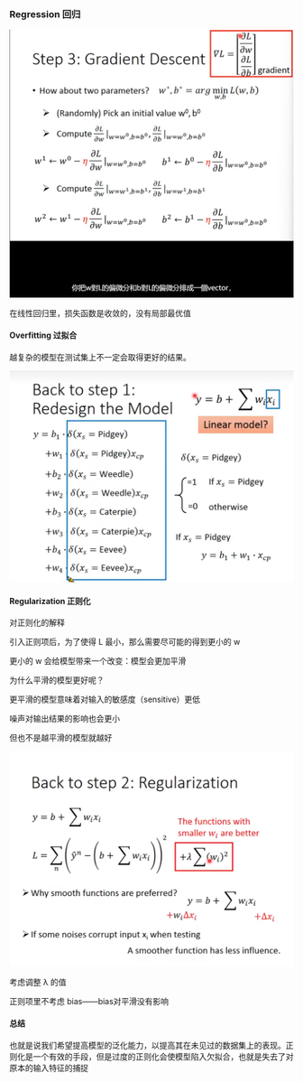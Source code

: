 ### Regression 回归

![1729558845394](image/回归/1729558845394.png)

在线性回归里，损失函数是收敛的，没有局部最优值

#### Overfitting 过拟合
 
越复杂的模型在测试集上不一定会取得更好的结果。

![1729560824067](image/回归/1729560824067.png)

#### Regularization 正则化

对正则化的解释

引入正则项后，为了使得 L 最小，那么需要尽可能的得到更小的 w

更小的 w 会给模型带来一个改变：模型会更加平滑

为什么平滑的模型更好呢？

更平滑的模型意味着对输入的敏感度（sensitive）更低

噪声对输出结果的影响也会更小

但也不是越平滑的模型就越好

![1729563359194](image/回归/1729563359194.png)

考虑调整 λ 的值

正则项里不考虑 bias——bias对平滑没有影响

#### 总结

也就是说我们希望提高模型的泛化能力，以提高其在未见过的数据集上的表现。正则化是一个有效的手段，但是过度的正则化会使模型陷入欠拟合，也就是失去了对原本的输入特征的捕捉
